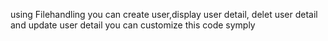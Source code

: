 using Filehandling you can create user,display user detail, delet user detail and update user detail you can customize this code symply
